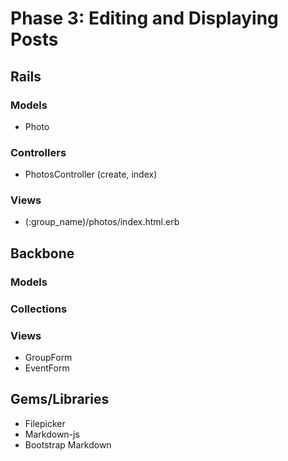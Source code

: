 # Phase 3: Editing and Displaying Posts

## Rails
### Models
* Photo

### Controllers
* PhotosController (create, index)

### Views
* (:group_name)/photos/index.html.erb

## Backbone
### Models

### Collections

### Views
* GroupForm
* EventForm

## Gems/Libraries
* Filepicker
* Markdown-js
* Bootstrap Markdown
